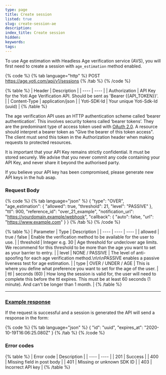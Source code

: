 ```yaml
---
type: page
title: Create session
listed: true
slug: create-session-ae
description: 
index_title: Create session
hidden: 
keywords: 
tags: 
---
```


To use Age estimation with Headless Age verification service (AVS), you will first need to create a session with `age_estimation` method enabled.

{% code %}
{% tab language="http" %}
POST https://age.yoti.com/api/v1/sessions
{% /tab %}
{% /code %}

{% table %}
| Header | Description | 
| ---- | ---- | 
| Authorization | API Key for the Yoti Age Verification API. Should be sent as 'Bearer {{API_TOKEN}}'. | 
| Content-Type | application/json | 
| Yoti-SDK-Id | Your unique Yoti-Sdk-Id (uuid) | 
{% /table %}

The age verification API uses an HTTP authentication scheme called ‘bearer authentication’. This involves security tokens called ‘bearer tokens’. They are the predominant type of access token used with [OAuth 2.0](https://oauth.net/2/). A resource should interpret a bearer token as "Give the bearer of this token access". The client must send this token in the Authorization header when making requests to protected resources.

It is important that your API Key remains strictly confidential. It must be stored securely. We advise that you never commit any code containing your API Key, and never share it beyond the authorised party.

If you believe your API key has been compromised, please generate new API keys in the hub asap.

### Request Body

{% code %}
{% tab language="json" %}
{
    "type": "OVER",
    "age_estimation": {
        "allowed": true,
        "threshold": 21,
        "level": "PASSIVE"
    },
    "ttl": 900,
    "reference_id": "over_21_example",
  	"notification_url": "https://yourdomain.example/webhook",
    "callback": {
      	"auto": false,
      	"url": "https://www.example.com"
    }
}
{% /tab %}
{% /code %}

{% table %}
| Parameter | Type | Description | 
| ---- | ---- | ---- | 
| allowed | true / false | Enable the verification method to be available for the user to use. | 
| threshold | Integer e.g. 30 | Age threshold for under/over age limits. We recommend for this threshold to be more than the age you want to set as your barrier to entry. | 
| level | NONE / PASSIVE | The level of anti-spoofing for each age verification method.\n\n\nPASSIVE enables a passive liveness test for age estimation. | 
| type | OVER / UNDER / AGE | This is where you define what preference you want to set for the age of the user. | 
| ttl | seconds (60) | How long the session is valid for, the user will need to complete this before the ttl expires. This must be at least 60 seconds (1 minute). And can't be longer than 1 month. | 
{% /table %}

---

### [Example response](https://developers.yoti.com/age-verification/create-a-session#example-response)

If the request is successful and a session is generated the API will send a response in the form:

{% code %}
{% tab language="json" %}
{
  "id": "uuid",
  "expires_at": "2020-10-19T16:06:25.080Z"
}
{% /tab %}
{% /code %}

### Error codes

{% table %}
| Error code | Description | 
| ---- | ---- | 
| 201 | Success | 
| 400 | Missing field in post body | 
| 401 | Missing or unknown SDK ID | 
| 403 | Incorrect API key | 
{% /table %}
